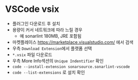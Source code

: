 # VSCode vsix
* 플러그인 다운로드 후 설치
* 용량이 커서 네트워크에 따라 느릴 경우
  * 예 sonarlint 180MB, JRE 포함됨
* 마켓플레이스 https://marketplace.visualstudio.com/ 에서 검색
* 우측 `Download Extension`에서 플랫폼 선택
* `*.vsix` 파일 다운로드
* 우측 More Info섹션의 `Unique Indentifier` 확인
* `code --install-extension sonarsource.sonarlint-vscode`
* `code --list-extensions` 로 설치 확인
